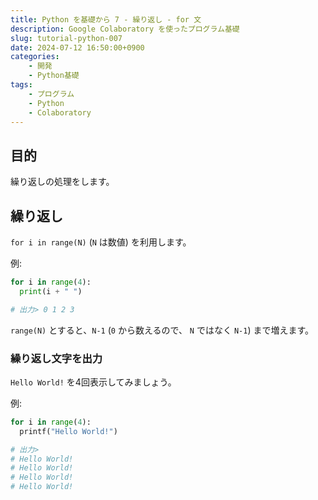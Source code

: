 ```yaml
---
title: Python を基礎から 7 - 繰り返し - for 文
description: Google Colaboratory を使ったプログラム基礎
slug: tutorial-python-007
date: 2024-07-12 16:50:00+0900
categories:
    - 開発
    - Python基礎
tags:
    - プログラム
    - Python
    - Colaboratory
---
```


## 目的
繰り返しの処理をします。

## 繰り返し
`for i in range(N)` (`N` は数値) を利用します。

例:
```python
for i in range(4):
  print(i + " ")

# 出力> 0 1 2 3
```

`range(N)` とすると、`N-1` (`0` から数えるので、 `N` ではなく `N-1`) まで増えます。

### 繰り返し文字を出力
`Hello World!` を4回表示してみましょう。

例:
```python
for i in range(4):
  printf("Hello World!")

# 出力>
# Hello World!
# Hello World!
# Hello World!
# Hello World!
```
